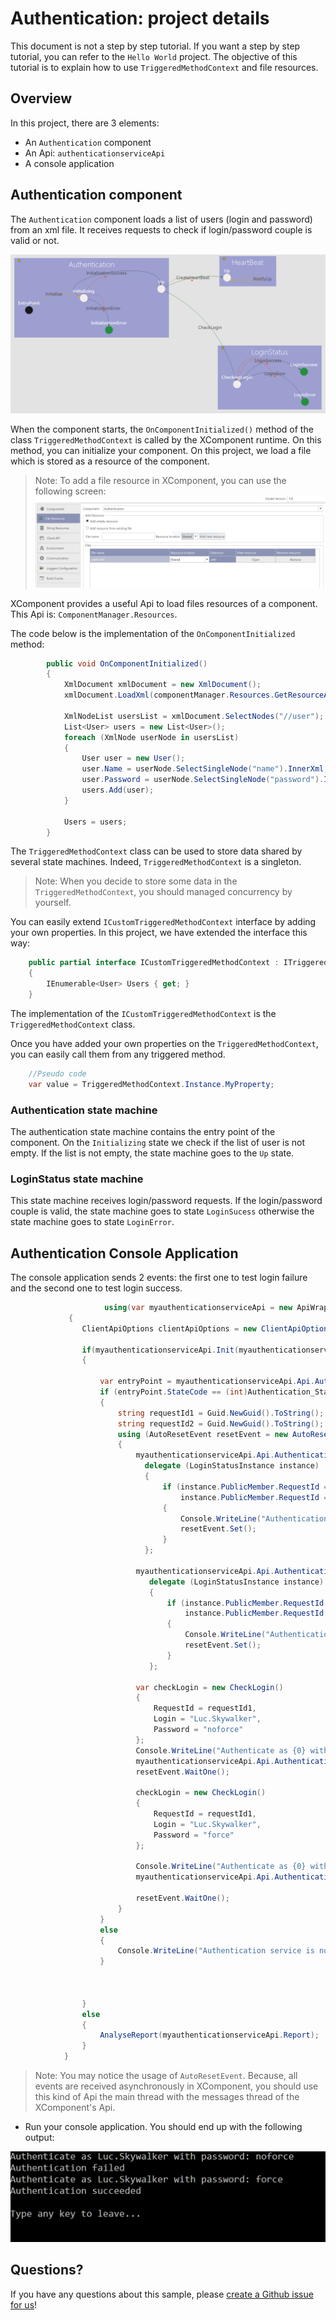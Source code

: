 # Authentication: project details

This document is not a step by step tutorial. If you want a step by step tutorial, you can refer to the `Hello World` project. 
The objective of this tutorial is to explain how to use `TriggeredMethodContext` and file resources.

## Overview

In this project, there are 3 elements:
* An `Authentication` component
* An Api: `authenticationserviceApi`
* A console application

## Authentication component

The `Authentication` component loads a list of users (login and password) from an xml file. It receives requests to check if login/password couple is valid or not.

![Authentication component](images/Authentication_Image.png)

When the component starts, the `OnComponentInitialized()` method of the class `TriggeredMethodContext` is called by the XComponent runtime.
On this method, you can initialize your component. On this project, we load a file which is stored as a resource of the component.

> Note: To add a file resource in XComponent, you can use the following screen: 
> ![Authentication component](images/fileresource.png)

XComponent provides a useful Api to load files resources of a component. This Api is: `ComponentManager.Resources`.

The code below is the implementation of the `OnComponentInitialized` method:
```cs
        public void OnComponentInitialized()
        {
            XmlDocument xmlDocument = new XmlDocument();
            xmlDocument.LoadXml(componentManager.Resources.GetResourceAllText("users.xml"));

            XmlNodeList usersList = xmlDocument.SelectNodes("//user");
            List<User> users = new List<User>();
            foreach (XmlNode userNode in usersList)
            {
                User user = new User();
                user.Name = userNode.SelectSingleNode("name").InnerXml;
                user.Password = userNode.SelectSingleNode("password").InnerXml;
                users.Add(user);
            }

            Users = users;
        }
```

The `TriggeredMethodContext` class can be used to store data shared by several state machines. Indeed, `TriggeredMethodContext` is a singleton.

> Note: When you decide to store some data in the `TriggeredMethodContext`, you should managed concurrency by yourself.

You can easily extend `ICustomTriggeredMethodContext` interface by adding your own properties. In this project, we have extended the interface this way:
```cs
    public partial interface ICustomTriggeredMethodContext : ITriggeredMethodContext
    {
        IEnumerable<User> Users { get; }
    }
```

The implementation of the `ICustomTriggeredMethodContext` is the `TriggeredMethodContext` class.

Once you have added your own properties on the `TriggeredMethodContext`, you can easily call them from any triggered method.
```cs
    //Pseudo code
    var value = TriggeredMethodContext.Instance.MyProperty;
```

### Authentication state machine
The authentication state machine contains the entry point of the component. 
On the `Initializing` state we check if the list of user is not empty. If the list is not empty, the state machine goes to the `Up` state.

### LoginStatus state machine
This state machine receives login/password requests. If the login/password couple is valid, the state machine goes to state `LoginSucess` otherwise the state machine goes to state `LoginError`.


## Authentication Console Application
The console application sends 2 events: the first one to test login failure and the second one to test login success.

```cs		
					 using(var myauthenticationserviceApi = new ApiWrapper<authenticationserviceApi>())
			 {
				ClientApiOptions clientApiOptions = new ClientApiOptions(); //fill this object to override default xcApi parameters
 
				if(myauthenticationserviceApi.Init(myauthenticationserviceApi.Api.DefaultXcApiFileName, clientApiOptions))
				{

                    var entryPoint = myauthenticationserviceApi.Api.Authentication_Component.GetEntryPoint();
				    if (entryPoint.StateCode == (int)Authentication_StateMachine.AuthenticationStateEnum.Up)
				    {
                        string requestId1 = Guid.NewGuid().ToString();
                        string requestId2 = Guid.NewGuid().ToString();
				        using (AutoResetEvent resetEvent = new AutoResetEvent(false))
				        {
                            myauthenticationserviceApi.Api.Authentication_Component.LoginStatus_StateMachine.LoginError_State.InstanceUpdated +=
                              delegate (LoginStatusInstance instance)
                              {
                                  if (instance.PublicMember.RequestId == requestId1 ||
                                      instance.PublicMember.RequestId == requestId2)
                                  {
                                      Console.WriteLine("Authentication failed");
                                      resetEvent.Set();
                                  }
                              };

                            myauthenticationserviceApi.Api.Authentication_Component.LoginStatus_StateMachine.LoginSuccess_State.InstanceUpdated +=
                               delegate (LoginStatusInstance instance)
                               {
                                   if (instance.PublicMember.RequestId == requestId1 ||
                                       instance.PublicMember.RequestId == requestId2)
                                   {
                                       Console.WriteLine("Authentication succeeded");
                                       resetEvent.Set();
                                   }
                               };

                            var checkLogin = new CheckLogin()
                            {
                                RequestId = requestId1,
                                Login = "Luc.Skywalker",
                                Password = "noforce"
                            };
                            Console.WriteLine("Authenticate as {0} with password: {1}", checkLogin.Login, checkLogin.Password);
                            myauthenticationserviceApi.Api.Authentication_Component.Authentication_StateMachine.SendEvent(entryPoint.Context, checkLogin);
                            resetEvent.WaitOne();

                            checkLogin = new CheckLogin()
                            {
                                RequestId = requestId1,
                                Login = "Luc.Skywalker",
                                Password = "force"
                            };

                            Console.WriteLine("Authenticate as {0} with password: {1}", checkLogin.Login, checkLogin.Password);
                            myauthenticationserviceApi.Api.Authentication_Component.Authentication_StateMachine.SendEvent(entryPoint.Context, checkLogin);

                            resetEvent.WaitOne();
                        }
                    }
				    else
				    {
				        Console.WriteLine("Authentication service is not up.");
				    }



                }
				else			
				{
					AnalyseReport(myauthenticationserviceApi.Report);
				}
			}
 ```
 
 > Note: You may notice the usage of `AutoResetEvent`. Because, all events are received asynchronously in XComponent, you should use this kind of Api the main thread with the messages thread of the XComponent's Api.

* Run your console application. You should end up with the following output: 

![consoleapp output](images/consoleoutput.png)

## Questions?

If you have any questions about this sample, please [create a Github issue for us](https://github.com/xcomponent/issues)!
